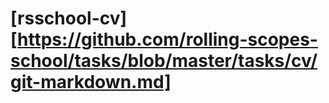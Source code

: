 # [rsschool-cv][https://github.com/rolling-scopes-school/tasks/blob/master/tasks/cv/git-markdown.md]
